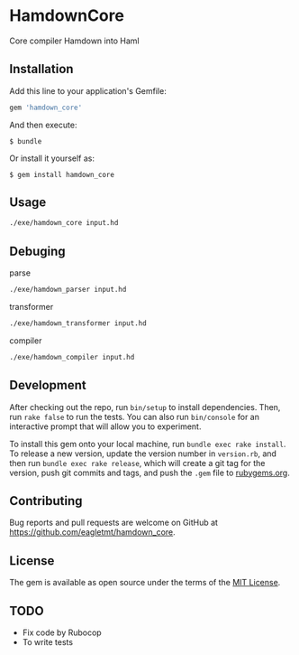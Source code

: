 # HamdownCore

Core compiler Hamdown into Haml

## Installation

Add this line to your application's Gemfile:

```ruby
gem 'hamdown_core'
```

And then execute:

    $ bundle

Or install it yourself as:

    $ gem install hamdown_core

## Usage

```bash
./exe/hamdown_core input.hd
```

## Debuging

parse

```bash
./exe/hamdown_parser input.hd
```

transformer

```bash
./exe/hamdown_transformer input.hd
```

compiler

```bash
./exe/hamdown_compiler input.hd
```

## Development

After checking out the repo, run `bin/setup` to install dependencies. Then, run `rake false` to run the tests. You can also run `bin/console` for an interactive prompt that will allow you to experiment.

To install this gem onto your local machine, run `bundle exec rake install`. To release a new version, update the version number in `version.rb`, and then run `bundle exec rake release`, which will create a git tag for the version, push git commits and tags, and push the `.gem` file to [rubygems.org](https://rubygems.org).

## Contributing

Bug reports and pull requests are welcome on GitHub at https://github.com/eagletmt/hamdown_core.

## License

The gem is available as open source under the terms of the [MIT License](http://opensource.org/licenses/MIT).

## TODO

- Fix code by Rubocop
- To write tests
